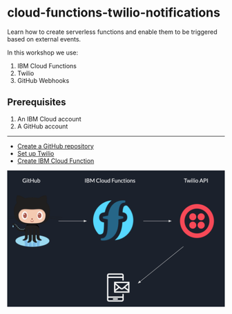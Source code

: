 # cloud-functions-twilio-notifications
Learn how to create serverless functions and enable them to be triggered based on external events.

In this workshop we use:

1. IBM Cloud Functions
2. Twilio
3. GitHub Webhooks

## Prerequisites

1. An IBM Cloud account
2. A GitHub account

---

- [Create a GitHub repository]
- [Set up Twilio]
- [Create IBM Cloud Function]

[Create a GitHub repository]: ./workshop-instructions/setup-github-repository.md
[Set up Twilio]: ./workshop-instructions/setup-twilio.md
[Create IBM Cloud Function]: ./workshop-instructions/setup-ibm-cloud-function.md

![workshop diagram](./workshop-diagram.png)
